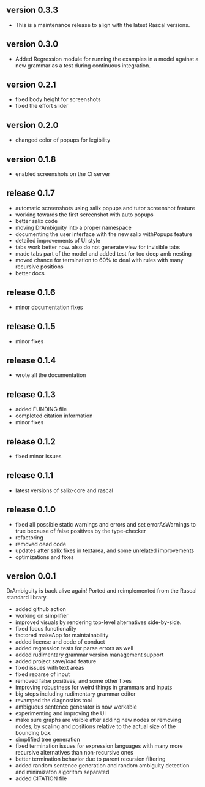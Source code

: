 
## version 0.3.3

* This is a maintenance release to align with the latest Rascal versions.

## version 0.3.0

* Added Regression module for running the examples in a model against a new grammar
as a test during continuous integration.

## version 0.2.1

* fixed body height for screenshots
* fixed the effort slider

## version 0.2.0

* changed color of popups for legibility

## version 0.1.8

* enabled screenshots on the CI server

## release 0.1.7

* automatic screenshots using salix popups and tutor screenshot feature
* working towards the first screenshot with auto popups
* better salix code
* moving DrAmbiguity into a proper namespace
* documenting the user interface with the new salix withPopups feature
* detailed improvements of UI style
* tabs work better now. also do not generate view for invisible tabs
* made tabs part of the model and added test for too deep amb nesting
* moved chance for termination to 60% to deal with rules with many recursive positions
* better docs

## release 0.1.6

   * minor documentation fixes

## release 0.1.5

   * minor fixes

## release 0.1.4

   * wrote all the documentation

## release 0.1.3

   * added FUNDING file
   * completed citation information
   * minor fixes

## release 0.1.2

* fixed minor issues

## release 0.1.1

* latest versions of salix-core and rascal

## release 0.1.0

* fixed all possible static warnings and errors and set errorAsWarnings to true because of false positives by the type-checker
* refactoring
* removed dead code
* updates after salix fixes in textarea, and some unrelated improvements
* optimizations and fixes

## version 0.0.1

DrAmbiguity is back alive again! Ported and reimplemented from the Rascal standard library.

* added github action
* working on simplifier
* improved visuals by rendering top-level alternatives side-by-side.
* fixed focus functionality
* factored makeApp for maintainability
* added license and code of conduct
* added regression tests for parse errors as well
* added rudimentary grammar version management support
* added project save/load feature
* fixed issues with text areas
* fixed reparse of input
* removed false positives, and some other fixes
* improving robustness for weird things in grammars and inputs
* big steps including rudimentary grammar editor
* revamped the diagnostics tool
* ambiguous sentence generator is now workable
* experimenting and improving the UI
* make sure graphs are visible after adding new nodes or removing nodes, by scaling and positions relative to the actual size of the bounding box.
* simplified tree generation
* fixed termination issues for expression languages with many more recursive alternatives than non-recursive ones
* better termination behavior due to parent recursion filtering
* added random sentence generation and random ambiguity detection and minimizaton algorithm separated
* added CITATION file
